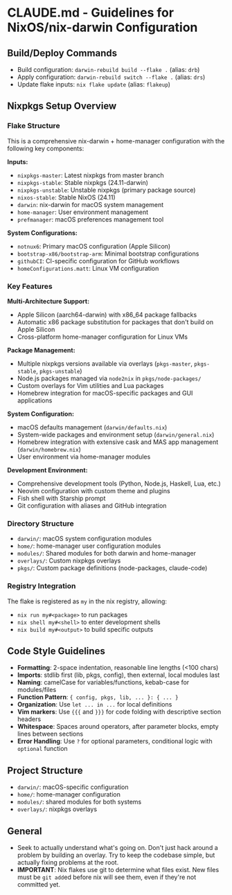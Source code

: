 # CLAUDE.md - Guidelines for NixOS/nix-darwin Configuration

## Build/Deploy Commands
- Build configuration: `darwin-rebuild build --flake .` (alias: `drb`)
- Apply configuration: `darwin-rebuild switch --flake .` (alias: `drs`)
- Update flake inputs: `nix flake update` (alias: `flakeup`)

## Nixpkgs Setup Overview

### Flake Structure
This is a comprehensive nix-darwin + home-manager configuration with the following key components:

**Inputs:**
- `nixpkgs-master`: Latest nixpkgs from master branch
- `nixpkgs-stable`: Stable nixpkgs (24.11-darwin)
- `nixpkgs-unstable`: Unstable nixpkgs (primary package source)
- `nixos-stable`: Stable NixOS (24.11)
- `darwin`: nix-darwin for macOS system management
- `home-manager`: User environment management
- `prefmanager`: macOS preferences management tool

**System Configurations:**
- `notnux6`: Primary macOS configuration (Apple Silicon)
- `bootstrap-x86/bootstrap-arm`: Minimal bootstrap configurations
- `githubCI`: CI-specific configuration for GitHub workflows
- `homeConfigurations.matt`: Linux VM configuration

### Key Features

**Multi-Architecture Support:**
- Apple Silicon (aarch64-darwin) with x86_64 package fallbacks
- Automatic x86 package substitution for packages that don't build on Apple Silicon
- Cross-platform home-manager configuration for Linux VMs

**Package Management:**
- Multiple nixpkgs versions available via overlays (`pkgs-master`, `pkgs-stable`, `pkgs-unstable`)
- Node.js packages managed via `node2nix` in `pkgs/node-packages/`
- Custom overlays for Vim utilities and Lua packages
- Homebrew integration for macOS-specific packages and GUI applications

**System Configuration:**
- macOS defaults management (`darwin/defaults.nix`)
- System-wide packages and environment setup (`darwin/general.nix`)
- Homebrew integration with extensive cask and MAS app management (`darwin/homebrew.nix`)
- User environment via home-manager modules

**Development Environment:**
- Comprehensive development tools (Python, Node.js, Haskell, Lua, etc.)
- Neovim configuration with custom theme and plugins
- Fish shell with Starship prompt
- Git configuration with aliases and GitHub integration

### Directory Structure
- `darwin/`: macOS system configuration modules
- `home/`: home-manager user configuration modules
- `modules/`: Shared modules for both darwin and home-manager
- `overlays/`: Custom nixpkgs overlays
- `pkgs/`: Custom package definitions (node-packages, claude-code)

### Registry Integration
The flake is registered as `my` in the nix registry, allowing:
- `nix run my#<package>` to run packages
- `nix shell my#<shell>` to enter development shells
- `nix build my#<output>` to build specific outputs

## Code Style Guidelines
- **Formatting**: 2-space indentation, reasonable line lengths (<100 chars)
- **Imports**: stdlib first (lib, pkgs, config), then external, local modules last
- **Naming**: camelCase for variables/functions, kebab-case for modules/files
- **Function Pattern**: `{ config, pkgs, lib, ... }: { ... }`
- **Organization**: Use `let ... in ...` for local definitions
- **Vim markers**: Use `{{{` and `}}}` for code folding with descriptive section headers
- **Whitespace**: Spaces around operators, after parameter blocks, empty lines between sections
- **Error Handling**: Use `?` for optional parameters, conditional logic with `optional` function

## Project Structure
- `darwin/`: macOS-specific configuration
- `home/`: home-manager configuration
- `modules/`: shared modules for both systems
- `overlays/`: nixpkgs overlays

## General
- Seek to actually understand what's going on. Don't just hack around a problem by building an overlay. Try to keep the codebase simple, but actually fixing problems at the root.
- **IMPORTANT**: Nix flakes use git to determine what files exist. New files must be `git add`ed before nix will see them, even if they're not committed yet.